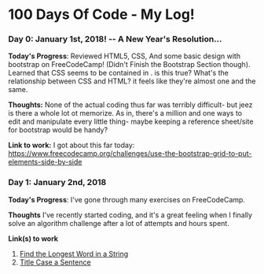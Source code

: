 # 100 Days Of Code - My Log!

### Day 0: January 1st, 2018!  -- A New Year's Resolution...


**Today's Progress**: Reviewed HTML5, CSS, And some basic design with bootstrap on FreeCodeCamp! (Didn't Finish the Bootstrap Section though).
Learned that CSS seems to be contained in <style> </style>. is this true? What's the relationship between CSS and HTML? it feels like they're almost one and the same.

**Thoughts:** None of the actual coding thus far was terribly difficult- but jeez is there a whole lot ot memorize. As in, there's a million and one ways to edit and manipulate every little thing- maybe keeping a reference sheet/site for bootstrap would be handy?

**Link to work:** I got about this far today: https://www.freecodecamp.org/challenges/use-the-bootstrap-grid-to-put-elements-side-by-side


### Day 1: January 2nd, 2018

**Today's Progress**: I've gone through many exercises on FreeCodeCamp.

**Thoughts** I've recently started coding, and it's a great feeling when I finally solve an algorithm challenge after a lot of attempts and hours spent.

**Link(s) to work**
1. [Find the Longest Word in a String](https://www.freecodecamp.com/challenges/find-the-longest-word-in-a-string)
2. [Title Case a Sentence](https://www.freecodecamp.com/challenges/title-case-a-sentence)

